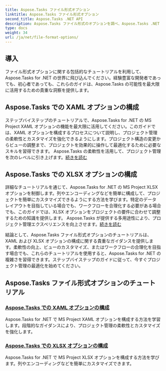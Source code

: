 ```yaml
---
title: Aspose.Tasks ファイル形式オプション
linktitle: Aspose.Tasks ファイル形式オプション
second_title: Aspose.Tasks .NET API
description: Aspose.Tasks ファイル形式のオプションを調べ、Aspose.Tasks .NET での XAML および XLSX オプションの構成をマスターします。カスタマイズのヒントでプロジェクト管理を向上させます。
type: docs
weight: 34
url: /ja/net/file-format-options/
---
```


## 導入

ファイル形式オプションに関する包括的なチュートリアルを利用して、Aspose.Tasks for .NET の世界に飛び込んでください。経験豊富な開発者であっても、初心者であっても、これらのガイドは、Aspose.Tasks の可能性を最大限に活用するための貴重な洞察を提供します。

## Aspose.Tasks での XAML オプションの構成

ステップバイステップのチュートリアルで、Aspose.Tasks for .NET の MS Project XAML オプションの機能を最大限に活用してください。このガイドでは、XAML オプションを構成するプロセスについて説明し、プロジェクト管理の柔軟性とカスタマイズを強化できるようにします。プロジェクト構造の変更からビューの調整まで、プロジェクトを効果的に操作して最適化するために必要なスキルを習得できます。 Aspose.Tasks の柔軟性を活用して、プロジェクト管理を次のレベルに引き上げます。[続きを読む](./configuring-xaml-options/)

## Aspose.Tasks での XLSX オプションの構成

詳細なチュートリアルを通じて、Aspose.Tasks for .NET の MS Project XLSX オプションを制御します。列やエンコーディングなどを簡単に構成して、プロジェクトを簡単にカスタマイズできるようにする方法を学びます。特定のデータ レイアウトを目指している場合でも、ワークフローを合理化する必要がある場合でも、このガイドでは、XLSX オプションをプロジェクトの要件に合わせて調整するための知識を提供します。 Aspose.Tasks が提供する多用途性により、プロジェクト管理エクスペリエンスを向上させます。[続きを読む](./configuring-xlsx-options/)

結論として、Aspose.Tasks ファイル形式オプションのチュートリアルは、XAML および XLSX オプションの構成に関する貴重なガイダンスを提供します。柔軟性の向上、ビューのカスタマイズ、またはワークフローの合理化を目指す場合でも、これらのチュートリアルを使用すると、Aspose.Tasks for .NET の複雑さを習得できます。ステップバイステップのガイドに従って、今すぐプロジェクト管理の最適化を始めてください。

## Aspose.Tasks ファイル形式オプションのチュートリアル
### [Aspose.Tasks での XAML オプションの構成](./configuring-xaml-options/)
Aspose.Tasks for .NET で MS Project XAML オプションを構成する方法を学習します。段階的なガイダンスにより、プロジェクト管理の柔軟性とカスタマイズを強化します。
### [Aspose.Tasks での XLSX オプションの構成](./configuring-xlsx-options/)
Aspose.Tasks for .NET で MS Project XLSX オプションを構成する方法を学びます。列やエンコーディングなどを簡単にカスタマイズできます。